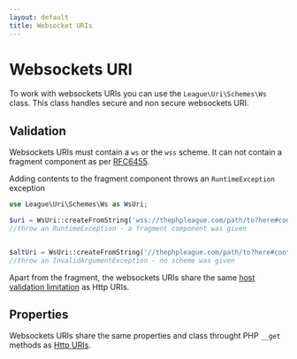 ```yaml
---
layout: default
title: Websocket URIs
---
```


# Websockets URI

To work with websockets URIs you can use the `League\Uri\Schemes\Ws` class.
This class handles secure and non secure websockets URI.

## Validation

Websockets URIs must contain a `ws` or the `wss` scheme. It can not contain a fragment component as per [RFC6455](https://tools.ietf.org/html/rfc6455#section-3).

<p class="message-notice">Adding contents to the fragment component throws an <code>RuntimeException</code> exception</p>

~~~php
use League\Uri\Schemes\Ws as WsUri;

$uri = WsUri::createFromString('wss://thephpleague.com/path/to?here#content');
//throw an RuntimeException - a fragment component was given


$altUri = WsUri::createFromString('//thephpleague.com/path/to?here#content');
//throw an InvalidArgumentException - no scheme was given
~~~

Apart from the fragment, the websockets URIs share the same [host validation limitation](/4.0/uri/schemes/http/#validation) as Http URIs.

## Properties

Websockets URIs share the same properties and class throught PHP `__get` methods as [Http URIs](/4.0/uri/schemes/http/#properties).